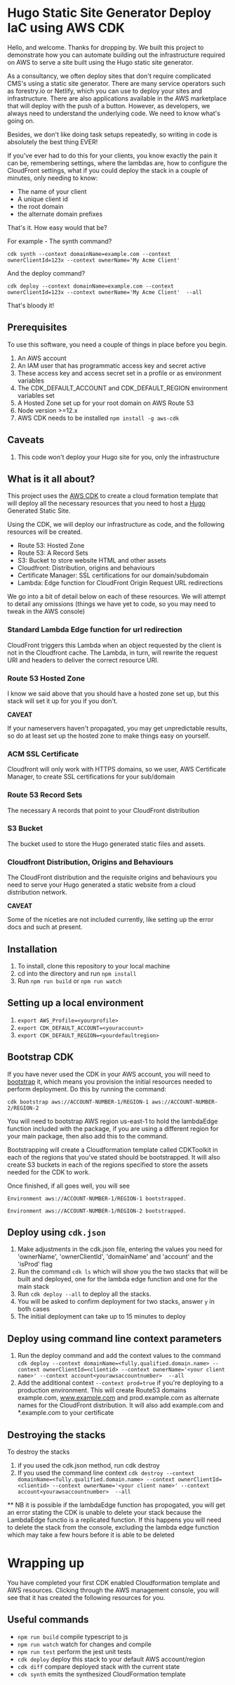 # Hugo Static Site Generator Deploy IaC using AWS CDK

Hello, and welcome. Thanks for dropping by. We built this project to demonstrate how you can automate building out the infrastructure required on AWS to serve a site built using the Hugo static site generator.

As a consultancy, we often deploy sites that don't require complicated CMS's using a static site generator. There are many service operators such as forestry.io or Netlify, which you can use to deploy your sites and infrastructure. There are also applications available in the AWS marketplace that will deploy with the push of a button. However, as developers, we always need to understand the underlying code. We need to know what's going on.

Besides, we don't like doing task setups repeatedly, so writing in code is absolutely the best thing EVER!

If you've ever had to do this for your clients, you know exactly the pain it can be, remembering settings, where the lambdas are, how to configure the CloudFront settings, what if you could deploy the stack in a couple of minutes, only needing to know:

* The name of your client
* A unique client id
* the root domain
* the alternate domain prefixes

That's it. How easy would that be?

For example - The synth command?

`cdk synth --context domainName=example.com --context ownerClientId=123x --context ownerName='My Acme Client' `

And the deploy command?

`cdk deploy --context domainName=example.com --context ownerClientId=123x --context ownerName='My Acme Client'  --all`


That's bloody it!

## Prerequisites 

To use this software, you need a couple of things in place before you begin.

1. An AWS account
2. An IAM user that has programmatic access key and secret active
3. These access key and access secret set in a profile or as environment variables
4. The CDK_DEFAULT_ACCOUNT and CDK_DEFAULT_REGION environment variables set
5. A Hosted Zone set up for your root domain on AWS Route 53
6. Node version >=12.x
7. AWS CDK needs to be installed `npm install -g aws-cdk`
   
## Caveats

1. This code won't deploy your Hugo site for you, only the infrastructure

## What is it all about?
This project uses the [AWS CDK](https://docs.aws.amazon.com/cdk/latest/guide/home.html) to create a cloud formation template that will deploy all the necessary resources that you need to host a [Hugo](https://gohugo.io) Generated Static Site.

Using the CDK, we will deploy our infrastructure as code, and the following resources will be created.

* Route 53: Hosted Zone
* Route 53: A Record Sets
* S3: Bucket to store website HTML and other assets
* Cloudfront: Distribution, origins and behaviours
* Certificate Manager: SSL certifications for our domain/subdomain
* Lambda: Edge function for CloudFront Origin Request URL redirections

We go into a bit of detail below on each of these resources. We will attempt to detail any omissions (things we have yet to code, so you may need to tweak in the AWS console)

### Standard Lambda Edge function for url redirection

CloudFront triggers this Lambda when an object requested by the client is not in the Cloudfront cache. The  Lambda,  in turn, will rewrite the request URI and headers to deliver the correct resource URI.

### Route 53 Hosted Zone

I know we said above that you should have a hosted zone set up, but this stack will set it up for you if you don't. 

**CAVEAT** 

If your nameservers haven't propagated, you may get unpredictable results, so do at least set up the hosted zone to make things easy on yourself.

### ACM SSL Certificate

Cloudfront will only work with HTTPS domains, so we user, AWS Certificate Manager, to create SSL certifications for your sub/domain
### Route 53 Record Sets

The necessary A records that point to your CloudFront distribution

### S3 Bucket

The bucket used to store the Hugo generated static files and assets.

### Cloudfront Distribution, Origins and Behaviours
The CloudFront distribution and the requisite origins and behaviours you need to serve your Hugo generated a static website from a cloud distribution network.

**CAVEAT**

Some of the niceties are not included currently, like setting up the error docs and such at present.

## Installation

1. To install, clone this repository to your local machine
2. cd into the directory and run `npm install`
3. Run `npm run build` or `npm run watch`

## Setting up a local environment

1. `export AWS_Profile=<yourprofile>`
2. `export CDK_DEFAULT_ACCOUNT=<youraccount> `
3. `export CDK_DEFAULT_REGION=<yourdefaultregion>`


## Bootstrap CDK

If you have never used the CDK in your AWS account, you will need to [bootstrap](https://docs.aws.amazon.com/cdk/latest/guide/bootstrapping.html) it, which means you provision the initial resources needed to perform deployment. Do this by running the command:

   `cdk bootstrap aws://ACCOUNT-NUMBER-1/REGION-1 aws://ACCOUNT-NUMBER-2/REGION-2`

You will need to bootstrap AWS region us-east-1 to hold the lambdaEdge function included with the package, if you are using a different region for your main package, then also add this to the command.

Bootstrapping will create a Cloudformation template called CDKToolkit in each of the regions that you've stated should be bootstrapped. It will also create S3 buckets in each of the regions specified to store the assets needed for the CDK to work.

Once finished, if all goes well, you will see 

`Environment aws://ACCOUNT-NUMBER-1/REGION-1 bootstrapped.`

`Environment aws://ACCOUNT-NUMBER-1/REGION-2 bootstrapped.`

## Deploy using `cdk.json`

1. Make adjustments in the cdk.json file, entering the values you need for 'ownerName', 'ownerClientId', 'domainName' and 'account' and the 'isProd' flag
2. Run the command `cdk ls` which will show you the two stacks that will be built and deployed, one for the lambda edge function and one for the main stack
3. Run `cdk deploy --all` to deploy all the stacks. 
4. You will be asked to confirm deployment for two stacks, answer `y` in both cases
5. The initial deployment can take up to 15 minutes to deploy


## Deploy using command line context parameters

1. Run the deploy command and add the context values to the command `cdk deploy --context domainName=<fully.qualified.domain.name> --context ownerClientId=<clientid> --context ownerName='<your client name>' --context account<yourawsaccountnumber>  --all`
2. Add the additional context `--context prod=true` if you're deploying to a production environment. This will create Route53  domains example.com, www.example.com and prod.example.com  as alternate names for the CloudFront distribution. It will also add example.com and *.example.com to your certificate

## Destroying the stacks
To destroy the stacks
1. if you used the cdk.json method, run cdk destroy
2. If you used the command line context `cdk destroy --context domainName=<fully.qualified.domain.name> --context ownerClientId=<clientid> --context ownerName='<your client name>' --context account<yourawsaccountnumber>  --all`

** NB it is possible if the lambdaEdge function has propogated, you will get an error stating the CDK is unable to delete your stack because the LambdaEdge functio is a replicated function. If this happens you will need to delete the stack from the console, excluding the lambda edge function which may take a few hours before it is able to be deleted


# Wrapping up
You have completed your first CDK enabled Cloudformation template and AWS resources. Clicking through the AWS management console, you will see that it has created the following resources for you.

## Useful commands

 * `npm run build`   compile typescript to js
 * `npm run watch`   watch for changes and compile
 * `npm run test`    perform the jest unit tests
 * `cdk deploy`      deploy this stack to your default AWS account/region
 * `cdk diff`        compare deployed stack with the current state
 * `cdk synth`       emits the synthesized CloudFormation template
